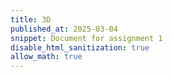 ```yaml
---
title: 3D
published_at: 2025-03-04
snippet: Document for assignment 1
disable_html_sanitization: true
allow_math: true
---
```

<script src="/assets/js/three.core.min.js"></script>

<script src="https://cdnjs.cloudflare.com/ajax/libs/three.js/r175/examples/js/loaders/GLTFLoader.js"></script>

<div id="three-container" style="width: 100%; height: 600px;"></div>

<script src="/assets/js/three.core.min.js"></script> 

<script>
// Basic scene setup
  let scene, camera, renderer;
  let mixer, clock; 
  
  // Load model
  let model;

  function init() {
    scene = new THREE.Scene();
    clock = new THREE.Clock();

    // Set up the camera
    camera = new THREE.PerspectiveCamera( 75, window.innerWidth / window.innerHeight, 0.1, 1000 );

    // Set up the renderer
    renderer = new THREE.WebGLRenderer();
    renderer.setSize( window.innerWidth, window.innerHeight );
    document.getElementById("three-container").appendChild(renderer.domElement);

    // Add lights
    const light = new THREE.AmbientLight( 0x404040 ); // Ambient light
    scene.add(light);

    // Load the model (GLTFLoader, in case of GLTF model)
    const loader = new THREE.GLTFLoader();
    loader.load( 'path/to/model.glb', function ( gltf ) {
      model = gltf.scene;
      scene.add(model);

      mixer = new THREE.AnimationMixer(model);  // Animation setup (if any)
    });

    camera.position.z = 5;
    animate();
  }

  function animate() {
    requestAnimationFrame( animate );

    if (mixer) mixer.update(clock.getDelta()); // Update animations

    renderer.render(scene, camera);
  }

  // Initialize
  init();
</script>
